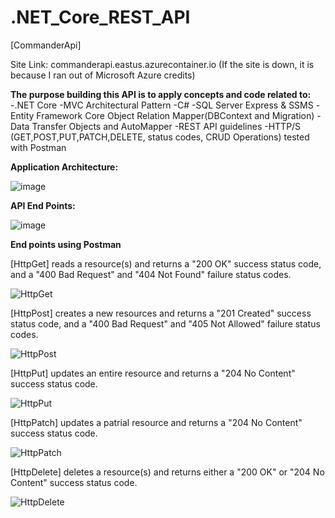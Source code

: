 # .NET_Core_REST_API
[CommanderApi]

Site Link: commanderapi.eastus.azurecontainer.io (If the site is down, it is because I ran out of Microsoft Azure credits)

**The purpose building this API is to apply concepts and code related to:**
-.NET Core
-MVC Architectural Pattern
-C#
-SQL Server Express & SSMS
-Entity Framework Core Object Relation Mapper(DBContext and Migration)
-Data Transfer Objects and AutoMapper
-REST API guidelines
-HTTP/S (GET,POST,PUT,PATCH,DELETE, status codes, CRUD Operations) tested with Postman

**Application Architecture:**

![image](https://user-images.githubusercontent.com/77661117/176105298-82087f31-efb5-4d03-b227-6557482417fe.png)

**API End Points:**

![image](https://user-images.githubusercontent.com/77661117/176108672-1e6aa1be-20ae-44d5-a351-9655f80dba2d.png)

**End points using Postman**

[HttpGet] reads a resource(s) and returns a "200 OK" success status code, and a "400 Bad Request" and "404 Not Found" failure status codes.

![HttpGet](https://user-images.githubusercontent.com/77661117/154824264-c8ee00bd-9db6-4e85-affe-c7057d36361b.png)

[HttpPost] creates a new resources and returns a "201 Created" success status code, and a "400 Bad Request" and "405 Not Allowed" failure status codes.

![HttpPost](https://user-images.githubusercontent.com/77661117/154824270-7437786e-57ad-4bf1-bcba-4068f61e4f85.png)

[HttpPut] updates an entire resource and returns a "204 No Content" success status code.

![HttpPut](https://user-images.githubusercontent.com/77661117/154824277-a14d4873-f3f3-4dec-be4a-7f525da1e568.png)

[HttpPatch] updates a patrial resource and returns a "204 No Content" success status code.

![HttpPatch](https://user-images.githubusercontent.com/77661117/154824280-1f3ec698-dc8b-4c84-9a00-f85b8663b047.png)

[HttpDelete] deletes a resource(s) and returns either a "200 OK" or "204 No Content" success status code.

![HttpDelete](https://user-images.githubusercontent.com/77661117/154824282-20fed155-c9dd-4782-9a76-9eb643fe53cc.png)
